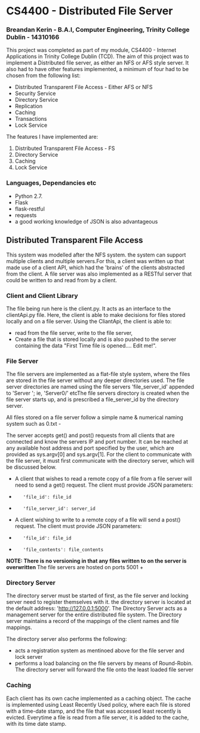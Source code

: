 # CS4400 - Distributed File Server #

### Breandan Kerin - B.A.I, Computer Engineering, Trinity College Dublin - 14310166 ###

This project was completed as part of my module, CS4400 - Internet Applications in Trinity College Dublin (TCD). 
The aim of this project was to implement a Distributed file server, as either an NFS or AFS style server. It also had
to have other features implemented, a minimum of four had to be chosen from the following list:

*    Distributed Transparent File Access - Either AFS or NFS
*    Security Service
*    Directory Service
*    Replication
*    Caching
*    Transactions
*    Lock Service

The features I have implemented are:
1. Distributed Transparent File Access - FS
2. Directory Service
3. Caching
4. Lock Service

### Languages, Dependancies etc ###
* Python 2.7. 
* Flask
* flask-restful 
* requests
* a good working knowledge of JSON is also advantageous


## Distributed Transparent File Access ##
This system was modelled after the NFS system. the system can support multiple clients and multiple servers.For this, a
client was written up that made use of a client API, which had the 'brains' of the clients abstracted from the client.
A file server was also implemented as a RESTful server that could be written to and read from by a client. 

### Client and Client Library ###
The file being run here is the client.py. It acts as an interface to the clientApi.py file. Here, the client is able to
make decisions for files stored locally and on a file server. Using the CliantApi, the client is able to:
*	read from the file server, write to the file server, 
*	Create a file that is stored locally and is also pushed to the server containing the data "First Time file is
 opened.... Edit me!".

### File Server ### 
The file servers are implemented as a flat-file style system, where the files are stored in the file server without any
deeper directories used. The file server directories are named using the file servers 'file_server_id' appended to 'Server
'; ie, 'Server0/' etcThe file servers directory is created when the file server starts up, and is prescribed a
file_server_id by the directory server.

All files stored on a file server follow a simple name & numerical naming system such as 0.txt -

The server accepts get() and post() requests from all clients that are connected and know the servers IP and port
number. It can be reached at any available host address and port specified by the user, which are provided as sys.argv[0] and sys.argv[1].
For the client to communicate with the file server, it must first communicate with the directory server, which will be discussed below.

*    A client that wishes to read a remote copy of a file from a file server will need to send a get() request. The client must provide JSON parameters:
*        'file_id': file_id
*        'file_server_id': server_id
*    A client wishing to write to a remote copy of a file will send a post() request. The client must provide JSON parameters:
*        'file_id': file_id
*        'file_contents': file_contents

<b>NOTE: There is no versioning in that any files written to on the server is overwritten </b>
The file servers are hosted on ports 5001 +

### Directory Server ###
The directory server must be started of first, as the file server and locking server need to register themselves with it.
the directory server is located at the default address: 'http://127.0.0.1:5000'.  The Directory Server acts as a management server
for the entire distributed file system. The Directory server maintains a record of the mappings of the client names and file mappings. 

The directory server also performs the following:
* acts a registration system as mentinoed above for the file server and lock server
* performs a load balancing on the file servers by means of Round-Robin. The directory server will forward the file onto
the least loaded file server

### Caching ###
Each client has its own cache implemented as a caching object. The cache is implemented using Least Recently Used policy,
where each file is stored with a time-date stamp, and the file that was accessed least recently is evicted.
Everytime a file is read from a file server, it is added to the cache, with its time date stamp. 

